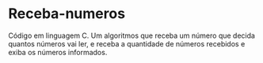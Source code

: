 # Receba-numeros
Código em linguagem C. Um algoritmos que receba um número que decida quantos números vai ler, e receba a quantidade de números recebidos e exiba os números informados.
